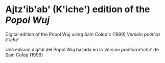 # Ajtz'ib'ab' (K'iche') edition of the _Popol Wuj_

Digital edition of the Popol Wuj using Sam Colop's (1999) _Versión poética k'iche'_

Una edición digital del Popol Wuj basada en la _Versión poética k’iche’_ de Sam Colop (1999) 

